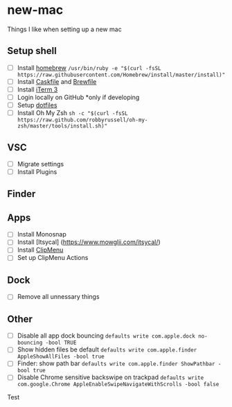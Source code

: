 # new-mac
Things I like when setting up a new mac

## Setup shell
- [ ] Install [homebrew](https://brew.sh) `/usr/bin/ruby -e "$(curl -fsSL https://raw.githubusercontent.com/Homebrew/install/master/install)"`
- [ ] Install [Caskfile](Caskfile) and [Brewfile](Brewfile)
- [ ] Install [iTerm 3](https://www.iterm2.com/version3.html)
- [ ] Login locally on GitHub *only if developing
- [ ] Setup [dotfiles]()
- [ ] Install Oh My Zsh `sh -c "$(curl -fsSL https://raw.github.com/robbyrussell/oh-my-zsh/master/tools/install.sh)"`

## VSC
- [ ] Migrate settings
- [ ] Install Plugins

## Finder

## Apps
- [ ] Install Monosnap
- [ ] Install [Itsycal] (https://www.mowglii.com/itsycal/)
- [ ] Install [ClipMenu](http://www.clipmenu.com/)
- [ ] Set up ClipMenu Actions

## Dock
- [ ] Remove all unnessary things

## Other
- [ ] Disable all app dock bouncing `defaults write com.apple.dock no-bouncing -bool TRUE`
- [ ] Show hidden files be default `defaults write com.apple.finder AppleShowAllFiles -bool true`
- [ ] Finder: show path bar `defaults write com.apple.finder ShowPathbar -bool true`
- [ ] Disable Chrome sensitive backswipe on trackpad `defaults write com.google.Chrome AppleEnableSwipeNavigateWithScrolls -bool false`

Test
